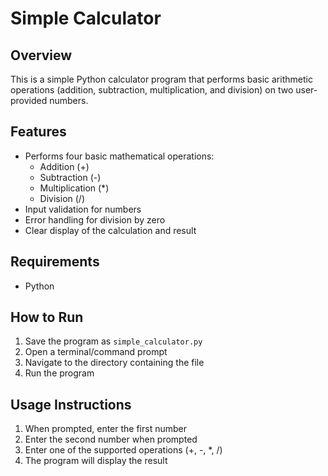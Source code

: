 # Simple Calculator

## Overview
This is a simple Python calculator program that performs basic arithmetic operations (addition, subtraction, multiplication, and division) on two user-provided numbers.

## Features
- Performs four basic mathematical operations:
  - Addition (+)
  - Subtraction (-)
  - Multiplication (*)
  - Division (/)
- Input validation for numbers
- Error handling for division by zero
- Clear display of the calculation and result

## Requirements
- Python

## How to Run
1. Save the program as `simple_calculator.py`
2. Open a terminal/command prompt
3. Navigate to the directory containing the file
4. Run the program
   
## Usage Instructions
1. When prompted, enter the first number
2. Enter the second number when prompted
3. Enter one of the supported operations (+, -, *, /)
4. The program will display the result
